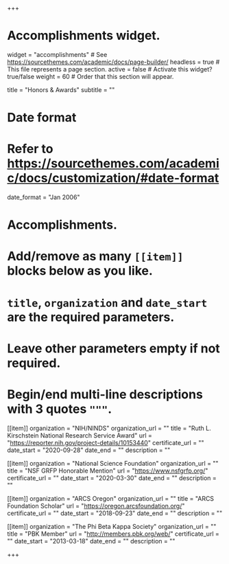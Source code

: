 +++
# Accomplishments widget.
widget = "accomplishments"  # See https://sourcethemes.com/academic/docs/page-builder/
headless = true  # This file represents a page section.
active = false  # Activate this widget? true/false
weight = 60  # Order that this section will appear.

title = "Honors & Awards"
subtitle = ""

# Date format
#   Refer to https://sourcethemes.com/academic/docs/customization/#date-format
date_format = "Jan 2006"

# Accomplishments.
#   Add/remove as many `[[item]]` blocks below as you like.
#   `title`, `organization` and `date_start` are the required parameters.
#   Leave other parameters empty if not required.
#   Begin/end multi-line descriptions with 3 quotes `"""`.


[[item]]
  organization = "NIH/NINDS"
  organization_url = ""
  title = "Ruth L. Kirschstein National Research Service Award"
  url = "https://reporter.nih.gov/project-details/10153440"
  certificate_url = ""
  date_start = "2020-09-28"
  date_end = ""
  description = ""

[[item]]
  organization = "National Science Foundation"
  organization_url = ""
  title = "NSF GRFP Honorable Mention"
  url = "https://www.nsfgrfp.org/"
  certificate_url = ""
  date_start = "2020-03-30"
  date_end = ""
  description = ""

[[item]]
  organization = "ARCS Oregon"
  organization_url = ""
  title = "ARCS Foundation Scholar"
  url = "https://oregon.arcsfoundation.org/"
  certificate_url = ""
  date_start = "2018-09-23"
  date_end = ""
  description = ""

[[item]]
  organization = "The Phi Beta Kappa Society"
  organization_url = ""
  title = "PBK Member"
  url = "http://members.pbk.org/web/"
  certificate_url = ""
  date_start = "2013-03-18"
  date_end = ""
  description = ""


+++
